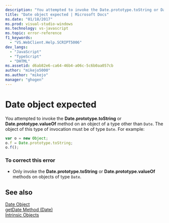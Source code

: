 ```yaml
---
description: "You attempted to invoke the Date.prototype.toString or Date.prototype.valueOf method on an object of a type other than Date."
title: "Date object expected | Microsoft Docs"
ms.date: "01/18/2017"
ms.prod: visual-studio-windows
ms.technology: vs-javascript
ms.topic: error-reference
f1_keywords: 
  - "VS.WebClient.Help.SCRIPT5006"
dev_langs: 
  - "JavaScript"
  - "TypeScript"
  - "DHTML"
ms.assetid: d6ab82e6-ca64-46b4-a06c-5c6b0aa057cb
author: "mikejo5000"
ms.author: "mikejo"
manager: "ghogen"
---
```

# Date object expected
You attempted to invoke the **Date.prototype.toString** or **Date.prototype.valueOf** method on an object of a type other than `Date`. The object of this type of invocation must be of type `Date`. For example:  
  
```JavaScript  
var o = new Object;  
o.f = Date.prototype.toString;  
o.f();  
```  
  
### To correct this error  
  
- Only invoke the **Date.prototype.toString** or **Date.prototype.valueOf** methods on objects of type `Date`.  
  
## See also  
 [Date Object](https://developer.mozilla.org/docs/Web/JavaScript/Reference/Global_Objects/Date)   
 [getDate Method (Date)](https://developer.mozilla.org/docs/Web/JavaScript/Reference/Global_Objects/Date/getdate)   
 [Intrinsic Objects](https://developer.mozilla.org/docs/Learn/JavaScript/Objects)
